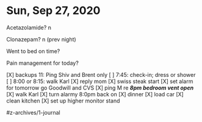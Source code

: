 # Sun, Sep 27, 2020

Acetazolamide? n

Clonazepam? n
(prev night)

Went to bed on time? 

Pain management for today?

[X] backups
11: Ping Shiv and Brent only
[ ] 7:45: check-in; dress or shower
[ ] 8:00 or 8:15: walk Karl
[X] reply mom
[X] swiss steak start
[X] set alarm for tomorrow go Goodwill and CVS
[X] ping M re ***8pm bedroom vent open***
[X] walk Karl
[X] turn alarmy 8:0pm back on
[X] dinner
[X] load car
[X] clean kitchen
[X] set up higher monitor stand

#z-archives/1-journal